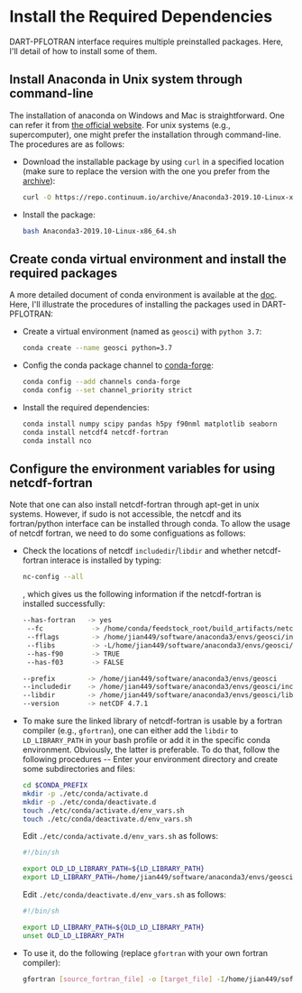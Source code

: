 # Install the Required Dependencies

DART-PFLOTRAN interface requires multiple preinstalled packages. Here, I'll detail of how to install some of them.

## Install Anaconda in Unix system through command-line
The installation of anaconda on Windows and Mac is straightforward. One can refer it from [the official website](https://docs.anaconda.com/anaconda/install/). For unix systems (e.g., supercomputer), one might prefer the installation through command-line. The procedures are as follows:
- Download the installable package by using ```curl``` in a specified location  (make sure to replace the version with the one you prefer from the [archive](https://repo.continuum.io/archive)):
  ```sh
  curl -O https://repo.continuum.io/archive/Anaconda3-2019.10-Linux-x86_64.sh 
  ```
- Install the package:
  ```sh
  bash Anaconda3-2019.10-Linux-x86_64.sh
  ```

## Create conda virtual environment and install the required packages
A more detailed document of conda environment is available at the [doc](https://docs.conda.io/projects/conda/en/latest/user-guide/tasks/manage-environments.html#creating-an-environment-with-commands). Here, I'll illustrate the procedures of installing the packages used in DART-PFLOTRAN: 
- Create a virtual environment (named as ```geosci```) with ```python 3.7```:
    ```sh
    conda create --name geosci python=3.7
    ```
- Config the conda package channel to [conda-forge](https://conda-forge.org/):
    ```sh
    conda config --add channels conda-forge
    conda config --set channel_priority strict
    ```
- Install the required dependencies:
    ```sh
    conda install numpy scipy pandas h5py f90nml matplotlib seaborn
    conda install netcdf4 netcdf-fortran
    conda install nco
    ```

## Configure the environment variables for using netcdf-fortran
Note that one can also install netcdf-fortran through apt-get in unix systems. However, if sudo is not accessible, the netcdf and its fortran/python interface can be installed through conda. To allow the usage of netcdf fortran, we need to do some configuations as follows:
- Check the locations of netcdf ```includedir```/```libdir``` and whether netcdf-fortran interace is installed by typing:
    ```sh
    nc-config --all
    ```
    , which gives us the following information if the netcdf-fortran is installed successfully:
    ```sh
    --has-fortran   -> yes
     --fc            -> /home/conda/feedstock_root/build_artifacts/netcdf-fortran_1571147053770/_build_env/bin/x86_64-conda_cos6-linux-gnu-gfortran
     --fflags        -> /home/jian449/software/anaconda3/envs/geosci/include
     --flibs         -> -L/home/jian449/software/anaconda3/envs/geosci/lib
     --has-f90       -> TRUE
     --has-f03       -> FALSE

    --prefix        -> /home/jian449/software/anaconda3/envs/geosci
    --includedir    -> /home/jian449/software/anaconda3/envs/geosci/include
    --libdir        -> /home/jian449/software/anaconda3/envs/geosci/lib
    --version       -> netCDF 4.7.1
    ```
- To make sure the linked library of netcdf-fortran is usable by a fortran compiler (e.g., ```gfortran```), one can either add the ```libdir``` to ```LD_LIBRARY_PATH``` in your bash profile or add it in the specific conda environment. Obviously, the latter is preferable. To do that, follow the following procedures --
    Enter your environment directory and create some subdirectories and files:
    ```sh
    cd $CONDA_PREFIX
    mkdir -p ./etc/conda/activate.d
    mkdir -p ./etc/conda/deactivate.d
    touch ./etc/conda/activate.d/env_vars.sh
    touch ./etc/conda/deactivate.d/env_vars.sh
    ```
    Edit ```./etc/conda/activate.d/env_vars.sh``` as follows:
    ```sh
    #!/bin/sh

    export OLD_LD_LIBRARY_PATH=${LD_LIBRARY_PATH}
    export LD_LIBRARY_PATH=/home/jian449/software/anaconda3/envs/geosci/lib:${LD_LIBRARY_PATH}
    ```
    Edit ```./etc/conda/deactivate.d/env_vars.sh``` as follows:
    ```sh
    #!/bin/sh

    export LD_LIBRARY_PATH=${OLD_LD_LIBRARY_PATH}
    unset OLD_LD_LIBRARY_PATH
    ```

- To use it, do the following (replace ```gfortran``` with your own fortran compiler):
    ```sh
    gfortran [source_fortran_file] -o [target_file] -I/home/jian449/software/anaconda3/envs/geosci/include -lnetcdff
    ```